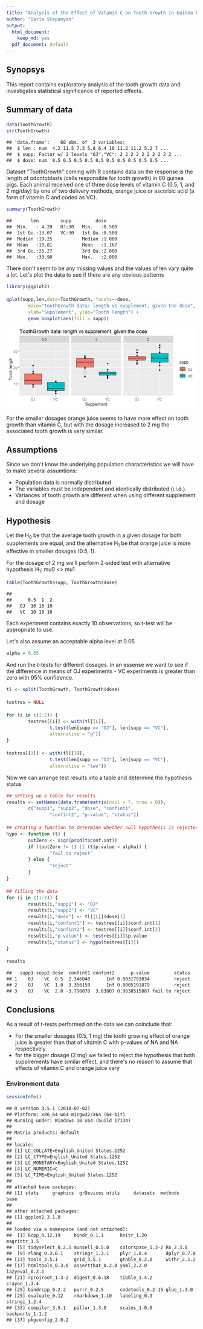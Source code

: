 ```yaml
---
title: "Analysis of the Effect of Vitamin C on Tooth Growth in Guinea Pigs"
author: "Daria Stepanyan"
output:
  html_document:
    keep_md: yes
  pdf_document: default
---
```




## Synopsys

This report contains exploratory analysis of the tooth growth data and investigates statistical significance of reported effects.


## Summary of data


```r
data(ToothGrowth)
str(ToothGrowth)
```

```
## 'data.frame':	60 obs. of  3 variables:
##  $ len : num  4.2 11.5 7.3 5.8 6.4 10 11.2 11.2 5.2 7 ...
##  $ supp: Factor w/ 2 levels "OJ","VC": 2 2 2 2 2 2 2 2 2 2 ...
##  $ dose: num  0.5 0.5 0.5 0.5 0.5 0.5 0.5 0.5 0.5 0.5 ...
```

Dataset "ToothGrowth" coming with R contains data on the response is the length of odontoblasts (cells responsible for tooth growth) in 60 guinea pigs. Each animal received one of three dose levels of vitamin C (0.5, 1, and 2 mg/day) by one of two delivery methods, orange juice or ascorbic acid (a form of vitamin C and coded as VC).


```r
summary(ToothGrowth)
```

```
##       len        supp         dose      
##  Min.   : 4.20   OJ:30   Min.   :0.500  
##  1st Qu.:13.07   VC:30   1st Qu.:0.500  
##  Median :19.25           Median :1.000  
##  Mean   :18.81           Mean   :1.167  
##  3rd Qu.:25.27           3rd Qu.:2.000  
##  Max.   :33.90           Max.   :2.000
```

There don't seem to be any missing values and the values of len vary quite a lot. Let's plot the data to see if there are any obvious patterns


```r
library(ggplot2) 

qplot(supp,len,data=ToothGrowth, facets=~dose, 
        main="ToothGrowth data: length vs supplement, given the dose",
        xlab="Supplement", ylab="Tooth length") + 
        geom_boxplot(aes(fill = supp))
```

![](tooth-growth_files/figure-html/groupplot-1.png)<!-- -->

For the smaller dosages orange juice seems to have more effect on tooth growth than vitamin C, but with the dosage increased to 2 mg the associated tooth growth is very similar.

## Assumptions

Since we don't know the underlying population characteristics we will have to make several assumtions:

* Population data is normally distributed
* The variables must be independent and identically distributed (i.i.d.).
* Variances of tooth growth are different when using different supplement and dosage

## Hypothesis

Let the H$_0$ be that the average tooth growth in a given dosage for both supplements are equal, and the alternative H$_1$ be that orange juice is more effective in smaller dosages (0.5, 1). 

For the dosage of 2 mg we'll perform 2-sided test with alternative hypothesis H$_1$: mu0 <> mu1


```r
table(ToothGrowth$supp, ToothGrowth$dose)
```

```
##     
##      0.5  1  2
##   OJ  10 10 10
##   VC  10 10 10
```

Each experiment contains exactly 10 observations, so t-test will be appropriate to use.

Let's also assume an acceptable alpha level at 0.05.


```r
alpha = 0.05
```

And run the t-tests for different dosages. In an essense we want to see if the difference in means of OJ experiments - VC experiments is greater than zero with 95% confidence.


```r
tl <- split(ToothGrowth, ToothGrowth$dose)

testres = NULL

for (i in c(1:2)) {
        testres[[i]] <- with(tl[[i]], 
                t.test(len[supp == "OJ"], len[supp == "VC"],
                alternative = "g"))
}

testres[[3]] <- with(tl[[3]], 
                t.test(len[supp == "OJ"], len[supp == "VC"],
                alternative = "two"))
```

Now we can arrange test results into a table and determine the hypothesis status


```r
## setting up a table for results
results <- setNames(data.frame(matrix(ncol = 7, nrow = 0)), 
        c("supp1", "supp2", "dose", "confint1", 
                "confint2", "p-value", "status"))

## creating a function to determine whether null hypothesis is rejected based on test results based on whether confidence interval contains 0, and p-value
hypo <- function (t) {
        outZero <- sign(prod(t$conf.int))
        if ((outZero != 1) || (t$p.value > alpha)) {
                "fail to reject"
        } else {
                "reject"
        }
}

## filling the data
for (i in c(1:3)) {
        results[i,"supp1"] <- "OJ"
        results[i,"supp2"] <- "VC"
        results[i,"dose"] <- tl[[i]]$dose[1]
        results[i,"confint1"] <- testres[[i]]$conf.int[1]
        results[i,"confint2"] <- testres[[i]]$conf.int[2]
        results[i,"p-value"] <- testres[[i]]$p.value
        results[i,"status"] <- hypo(testres[[i]])
}

results
```

```
##   supp1 supp2 dose  confint1 confint2      p-value         status
## 1    OJ    VC  0.5  2.346040      Inf 0.0031793034         reject
## 2    OJ    VC  1.0  3.356158      Inf 0.0005191879         reject
## 3    OJ    VC  2.0 -3.798070  3.63807 0.9638515887 fail to reject
```

## Conclusions
As a result of t-tests performed on the data we can colnclude that:
* For the smaller dosages (0.5, 1 mg) the tooth growing effect of orange juice is greater than that of vitamin C with p-values of NA and NA respectively
* for the bigger dosage (2 mg) we failed to reject the hypothesis that both supplrements have similar effect, and there's no reason to assume that effects of vitamin C and orange juice vary

### Environment data

```r
sessionInfo()
```

```
## R version 3.5.1 (2018-07-02)
## Platform: x86_64-w64-mingw32/x64 (64-bit)
## Running under: Windows 10 x64 (build 17134)
## 
## Matrix products: default
## 
## locale:
## [1] LC_COLLATE=English_United States.1252 
## [2] LC_CTYPE=English_United States.1252   
## [3] LC_MONETARY=English_United States.1252
## [4] LC_NUMERIC=C                          
## [5] LC_TIME=English_United States.1252    
## 
## attached base packages:
## [1] stats     graphics  grDevices utils     datasets  methods   base     
## 
## other attached packages:
## [1] ggplot2_3.1.0
## 
## loaded via a namespace (and not attached):
##  [1] Rcpp_0.12.19     bindr_0.1.1      knitr_1.20       magrittr_1.5    
##  [5] tidyselect_0.2.5 munsell_0.5.0    colorspace_1.3-2 R6_2.3.0        
##  [9] rlang_0.3.0.1    stringr_1.3.1    plyr_1.8.4       dplyr_0.7.8     
## [13] tools_3.5.1      grid_3.5.1       gtable_0.2.0     withr_2.1.2     
## [17] htmltools_0.3.6  assertthat_0.2.0 yaml_2.2.0       lazyeval_0.2.1  
## [21] rprojroot_1.3-2  digest_0.6.18    tibble_1.4.2     crayon_1.3.4    
## [25] bindrcpp_0.2.2   purrr_0.2.5      codetools_0.2-15 glue_1.3.0      
## [29] evaluate_0.12    rmarkdown_1.10   labeling_0.3     stringi_1.2.4   
## [33] compiler_3.5.1   pillar_1.3.0     scales_1.0.0     backports_1.1.2 
## [37] pkgconfig_2.0.2
```
